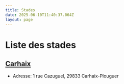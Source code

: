 ```yaml
---
title: Stades
date: 2025-06-10T11:40:37.064Z
layout: page
---
```


# Liste des stades


## [Carhaix](/stades/Carhaix/)
- Adresse: 1 rue Cazuguel, 29833 Carhaix-Plouguer

